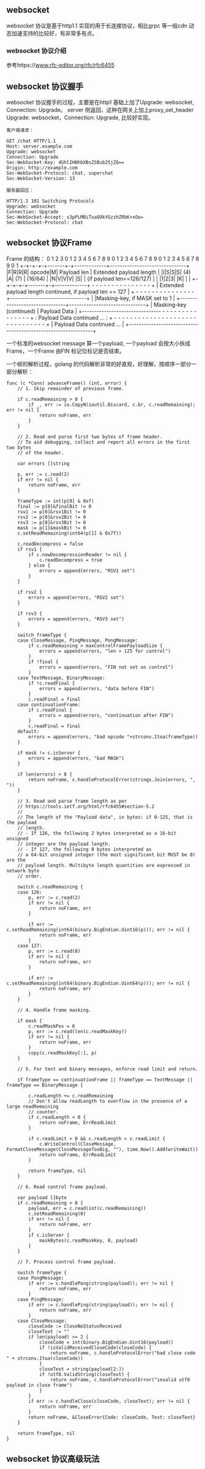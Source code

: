 ## websocket 
websocket 协议是基于http1.1 实现的用于长连接协议，相比grpc 等一般cdn 动态加速支持的比较好，有非常多有点。

### websocket 协议介绍
参考https://www.rfc-editor.org/rfc/rfc6455



## websocket 协议握手
websocket 协议握手的过程，主要是在http1 基础上加了Upgrade: websocket, Connection: Upgrade。
server 侧返回，这种在网关上加上proxy_set_header Upgrade: websocket，Connection: Upgrade, 比较好实现。


```
客户端请求：

GET /chat HTTP/1.1
Host: server.example.com
Upgrade: websocket
Connection: Upgrade
Sec-WebSocket-Key: dGhlIHNhbXBsZSBub25jZQ==
Origin: http://example.com
Sec-WebSocket-Protocol: chat, superchat
Sec-WebSocket-Version: 13

服务器回应：

HTTP/1.1 101 Switching Protocols
Upgrade: websocket
Connection: Upgrade
Sec-WebSocket-Accept: s3pPLMBiTxaQ9kYGzzhZRbK+xOo=
Sec-WebSocket-Protocol: chat
```


## websocket 协议Frame
Frame 的结构：
 0                   1                   2                   3
      0 1 2 3 4 5 6 7 8 9 0 1 2 3 4 5 6 7 8 9 0 1 2 3 4 5 6 7 8 9 0 1
     +-+-+-+-+-------+-+-------------+-------------------------------+
     |F|R|R|R| opcode|M| Payload len |    Extended payload length    |
     |I|S|S|S|  (4)  |A|     (7)     |             (16/64)           |
     |N|V|V|V|       |S|             |   (if payload len==126/127)   |
     | |1|2|3|       |K|             |                               |
     +-+-+-+-+-------+-+-------------+ - - - - - - - - - - - - - - - +
     |     Extended payload length continued, if payload len == 127  |
     + - - - - - - - - - - - - - - - +-------------------------------+
     |                               |Masking-key, if MASK set to 1  |
     +-------------------------------+-------------------------------+
     | Masking-key (continued)       |          Payload Data         |
     +-------------------------------- - - - - - - - - - - - - - - - +
     :                     Payload Data continued ...                :
     + - - - - - - - - - - - - - - - - - - - - - - - - - - - - - - - +
     |                     Payload Data continued ...                |
     +---------------------------------------------------------------+

一个标准的websocket message 算一个payload, 一个payload 会按大小拆成Frame，一个Frame 由FIN 标记位标记是否结束。


一个帧的解析过程，golang 的代码解析非常的好直观，好理解，按顺序一部分一部分解析：
```
func (c *Conn) advanceFrame() (int, error) {
	// 1. Skip remainder of previous frame.

	if c.readRemaining > 0 {
		if _, err := io.CopyN(ioutil.Discard, c.br, c.readRemaining); err != nil {
			return noFrame, err
		}
	}

	// 2. Read and parse first two bytes of frame header.
	// To aid debugging, collect and report all errors in the first two bytes
	// of the header.

	var errors []string

	p, err := c.read(2)
	if err != nil {
		return noFrame, err
	}

	frameType := int(p[0] & 0xf)
	final := p[0]&finalBit != 0
	rsv1 := p[0]&rsv1Bit != 0
	rsv2 := p[0]&rsv2Bit != 0
	rsv3 := p[0]&rsv3Bit != 0
	mask := p[1]&maskBit != 0
	c.setReadRemaining(int64(p[1] & 0x7f))

	c.readDecompress = false
	if rsv1 {
		if c.newDecompressionReader != nil {
			c.readDecompress = true
		} else {
			errors = append(errors, "RSV1 set")
		}
	}

	if rsv2 {
		errors = append(errors, "RSV2 set")
	}

	if rsv3 {
		errors = append(errors, "RSV3 set")
	}

	switch frameType {
	case CloseMessage, PingMessage, PongMessage:
		if c.readRemaining > maxControlFramePayloadSize {
			errors = append(errors, "len > 125 for control")
		}
		if !final {
			errors = append(errors, "FIN not set on control")
		}
	case TextMessage, BinaryMessage:
		if !c.readFinal {
			errors = append(errors, "data before FIN")
		}
		c.readFinal = final
	case continuationFrame:
		if c.readFinal {
			errors = append(errors, "continuation after FIN")
		}
		c.readFinal = final
	default:
		errors = append(errors, "bad opcode "+strconv.Itoa(frameType))
	}

	if mask != c.isServer {
		errors = append(errors, "bad MASK")
	}

	if len(errors) > 0 {
		return noFrame, c.handleProtocolError(strings.Join(errors, ", "))
	}

	// 3. Read and parse frame length as per
	// https://tools.ietf.org/html/rfc6455#section-5.2
	//
	// The length of the "Payload data", in bytes: if 0-125, that is the payload
	// length.
	// - If 126, the following 2 bytes interpreted as a 16-bit unsigned
	// integer are the payload length.
	// - If 127, the following 8 bytes interpreted as
	// a 64-bit unsigned integer (the most significant bit MUST be 0) are the
	// payload length. Multibyte length quantities are expressed in network byte
	// order.

	switch c.readRemaining {
	case 126:
		p, err := c.read(2)
		if err != nil {
			return noFrame, err
		}

		if err := c.setReadRemaining(int64(binary.BigEndian.Uint16(p))); err != nil {
			return noFrame, err
		}
	case 127:
		p, err := c.read(8)
		if err != nil {
			return noFrame, err
		}

		if err := c.setReadRemaining(int64(binary.BigEndian.Uint64(p))); err != nil {
			return noFrame, err
		}
	}

	// 4. Handle frame masking.

	if mask {
		c.readMaskPos = 0
		p, err := c.read(len(c.readMaskKey))
		if err != nil {
			return noFrame, err
		}
		copy(c.readMaskKey[:], p)
	}

	// 5. For text and binary messages, enforce read limit and return.

	if frameType == continuationFrame || frameType == TextMessage || frameType == BinaryMessage {

		c.readLength += c.readRemaining
		// Don't allow readLength to overflow in the presence of a large readRemaining
		// counter.
		if c.readLength < 0 {
			return noFrame, ErrReadLimit
		}

		if c.readLimit > 0 && c.readLength > c.readLimit {
			c.WriteControl(CloseMessage, FormatCloseMessage(CloseMessageTooBig, ""), time.Now().Add(writeWait))
			return noFrame, ErrReadLimit
		}

		return frameType, nil
	}

	// 6. Read control frame payload.

	var payload []byte
	if c.readRemaining > 0 {
		payload, err = c.read(int(c.readRemaining))
		c.setReadRemaining(0)
		if err != nil {
			return noFrame, err
		}
		if c.isServer {
			maskBytes(c.readMaskKey, 0, payload)
		}
	}

	// 7. Process control frame payload.

	switch frameType {
	case PongMessage:
		if err := c.handlePong(string(payload)); err != nil {
			return noFrame, err
		}
	case PingMessage:
		if err := c.handlePing(string(payload)); err != nil {
			return noFrame, err
		}
	case CloseMessage:
		closeCode := CloseNoStatusReceived
		closeText := ""
		if len(payload) >= 2 {
			closeCode = int(binary.BigEndian.Uint16(payload))
			if !isValidReceivedCloseCode(closeCode) {
				return noFrame, c.handleProtocolError("bad close code " + strconv.Itoa(closeCode))
			}
			closeText = string(payload[2:])
			if !utf8.ValidString(closeText) {
				return noFrame, c.handleProtocolError("invalid utf8 payload in close frame")
			}
		}
		if err := c.handleClose(closeCode, closeText); err != nil {
			return noFrame, err
		}
		return noFrame, &CloseError{Code: closeCode, Text: closeText}
	}

	return frameType, nil
}
```


## websocket 协议高级玩法


